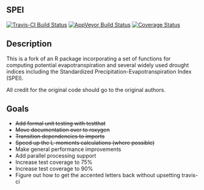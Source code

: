 ## SPEI 

[![Travis-CI Build Status](https://travis-ci.org/doug-friedman/SPEI.svg?branch=master)](https://travis-ci.org/doug-friedman/SPEI)
[![AppVeyor Build Status](https://ci.appveyor.com/api/projects/status/github/doug-friedman/SPEI?branch=master&svg=true)](https://ci.appveyor.com/project/doug-friedman/SPEI)
[![Coverage Status](https://img.shields.io/codecov/c/github/doug-friedman/SPEI/master.svg)](https://codecov.io/github/doug-friedman/SPEI?branch=master)


## Description
This is a fork of an R package incorporating a set of functions for computing potential evapotranspiration and several widely used drought indices including the Standardized Precipitation-Evapotranspiration Index (SPEI).

All credit for the original code should go to the original authors.


## Goals
- ~~Add formal unit testing with testthat~~
- ~~Move documentation over to roxygen~~
- ~~Transition dependencies to imports~~
- ~~Speed up the L-moments calculations (where possible)~~
- Make general performance improvements
- Add parallel processing support
- Increase test coverage to 75%
- Increase test coverage to 90%
- Figure out how to get the accented letters back without upsetting travis-ci

